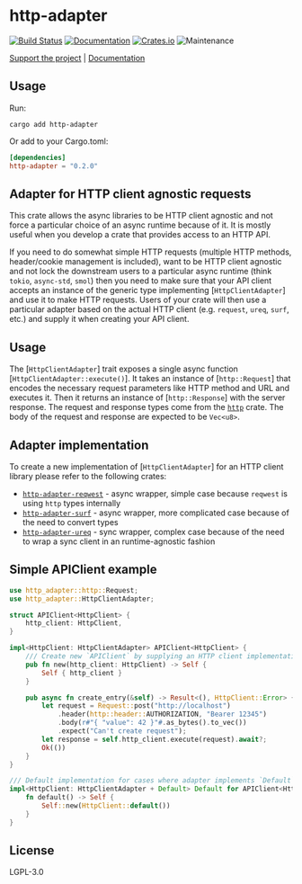 # http-adapter

[![Build Status](https://github.com/twistedfall/http-adapter/actions/workflows/http-adapter.yml/badge.svg)](https://github.com/twistedfall/http-adapter/actions/workflows/http-adapter.yml)
[![Documentation](https://docs.rs/http-adapter/badge.svg)](https://docs.rs/http-adapter)
[![Crates.io](https://img.shields.io/crates/v/http-adapter)](https://crates.io/crates/http-adapter)
![Maintenance](https://img.shields.io/badge/maintenance-passively--maintained-yellowgreen.svg)

[Support the project](https://github.com/sponsors/twistedfall) | [Documentation](https://docs.rs/http-adapter)


## Usage

Run:
```shell
cargo add http-adapter
```
Or add to your Cargo.toml:
```toml
[dependencies]
http-adapter = "0.2.0"
```

## Adapter for HTTP client agnostic requests

This crate allows the async libraries to be HTTP client agnostic and not force a particular choice of an async runtime because
of it. It is mostly useful when you develop a crate that provides access to an HTTP API.

If you need to do somewhat simple HTTP requests (multiple HTTP methods, header/cookie management is included), want to be HTTP
client agnostic and not lock the downstream users to a particular async runtime (think `tokio`, `async-std`, `smol`) then you
need to make sure that your API client accepts an instance of the generic type implementing [`HttpClientAdapter`] and use it
to make HTTP requests. Users of your crate will then use a particular adapter based on the actual HTTP client (e.g. `request`,
`ureq`, `surf`, etc.) and supply it when creating your API client.

## Usage

The [`HttpClientAdapter`] trait exposes a single async function [`HttpClientAdapter::execute()`]. It takes an instance of
[`http::Request`] that encodes the necessary request parameters like HTTP method and URL and executes it. Then it returns an
instance of [`http::Response`] with the server response. The request and response types come from the
[`http`](https://crates.io/crates/http) crate. The body of the request and response are expected to be `Vec<u8>`.

## Adapter implementation

To create a new implementation of [`HttpClientAdapter`] for an HTTP client library please refer to the following crates:
  * [`http-adapter-reqwest`][1] - async wrapper, simple case because `reqwest` is using `http` types internally
  * [`http-adapter-surf`][2] - async wrapper, more complicated case because of the need to convert types
  * [`http-adapter-ureq`][3] - sync wrapper, complex case because of the need to wrap a sync client in an runtime-agnostic fashion

## Simple APIClient example

```rust
use http_adapter::http::Request;
use http_adapter::HttpClientAdapter;

struct APIClient<HttpClient> {
    http_client: HttpClient,
}

impl<HttpClient: HttpClientAdapter> APIClient<HttpClient> {
    /// Create new `APIClient` by supplying an HTTP client implementation
    pub fn new(http_client: HttpClient) -> Self {
        Self { http_client }
    }

    pub async fn create_entry(&self) -> Result<(), HttpClient::Error> {
        let request = Request::post("http://localhost")
            .header(http::header::AUTHORIZATION, "Bearer 12345")
            .body(r#"{ "value": 42 }"#.as_bytes().to_vec())
            .expect("Can't create request");
        let response = self.http_client.execute(request).await?;
        Ok(())
    }
}

/// Default implementation for cases where adapter implements `Default`
impl<HttpClient: HttpClientAdapter + Default> Default for APIClient<HttpClient> {
    fn default() -> Self {
        Self::new(HttpClient::default())
    }
}
```

[1]: <https://crates.io/crates/http-adapter-reqwest>
[2]: <https://crates.io/crates/http-adapter-surf>
[3]: <https://crates.io/crates/http-adapter-ureq>

## License

LGPL-3.0
